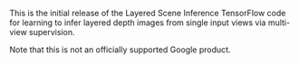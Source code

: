 This is the initial release of the Layered Scene Inference TensorFlow code for
learning to infer layered depth images from single input views via multi-view
supervision.

Note that this is not an officially supported Google product.
